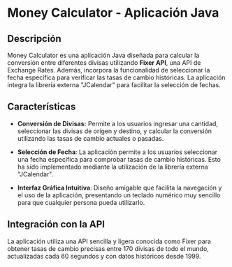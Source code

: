 # Money Calculator - Aplicación Java

## Descripción

Money Calculator es una aplicación Java diseñada para calcular la conversión entre diferentes divisas utilizando **Fixer API**, una API de Exchange Rates. Además, incorpora la funcionalidad de seleccionar la fecha específica para verificar las tasas de cambio históricas. La aplicación integra la librería externa "JCalendar" para facilitar la selección de fechas.

## Características

- **Conversión de Divisas:** Permite a los usuarios ingresar una cantidad, seleccionar las divisas de origen y destino, y calcular la conversión utilizando las tasas de cambio actuales o pasadas.

* **Selección de Fecha**: La aplicación permite a los usuarios seleccionar una fecha específica para comprobar tasas de cambio históricas. Esto ha sido implementado mediante la utilización de la librería externa "JCalendar".

+ **Interfaz Gráfica Intuitiva**: Diseño amigable que facilita la navegación y el uso de la aplicación, presentando un teclado numérico muy sencillo para que cualquier persona pueda utilizarlo.

## Integración con la API

La aplicación utiliza una API sencilla y ligera conocida como Fixer para obtener tasas de cambio precisas entre 170 divisas de todo el mundo, actualizadas cada 60 segundos y con datos históricos desde 1999.
